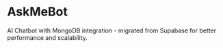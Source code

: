 # AskMeBot

AI Chatbot with MongoDB integration - migrated from Supabase for better performance and scalability.
